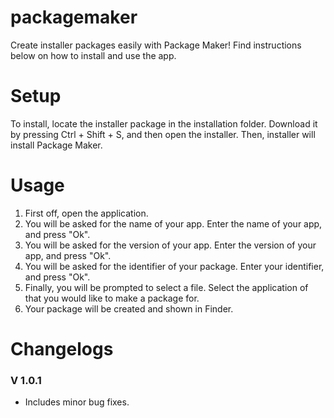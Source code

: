 # packagemaker
Create installer packages easily with Package Maker! Find instructions below on how to install and use the app.

# Setup

To install, locate the installer package in the installation folder. Download it by pressing Ctrl + Shift + S, and then open the installer. Then, installer will install Package Maker.

# Usage

1. First off, open the application.
2. You will be asked for the name of your app. Enter the name of your app, and press "Ok".
3. You will be asked for the version of your app. Enter the version of your app, and press "Ok".
4. You will be asked for the identifier of your package. Enter your identifier, and press "Ok".
5. Finally, you will be prompted to select a file. Select the application of that you would like to make a package for.
6. Your package will be created and shown in Finder.

# Changelogs

### V 1.0.1
- Includes minor bug fixes.
